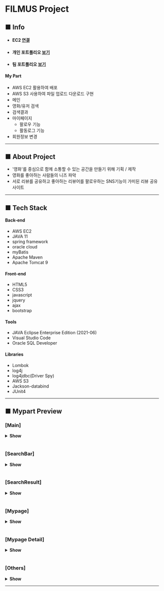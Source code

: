 # FILMUS Project

## ■ Info

- #### EC2 [**연결**](http://52.79.71.243:8090/)
- #### 개인 포트폴리오 [**보기**](https://younghoon.s3.ap-northeast-2.amazonaws.com/Filmus/portfolioYh.pdf)
- #### 팀 포트폴리오 [**보기**](https://younghoon.s3.ap-northeast-2.amazonaws.com/Filmus/portfolioTeam.pdf)


#### My Part
 - AWS EC2 활용하여 배포
 - AWS S3 사용하여 파일 업로드 다운로드 구현
 - 메인
 - 영화/유저 검색
 - 검색결과
 - 마이페이지
   - 팔로우 기능
   - 활동로그 기능
 - 회원정보 변경


___

## ■ About Project
- '영화'를 중심으로 함께 소통할 수 있는 공간을 만들기 위해 기획 / 제작
- 영화를 좋아하는 사람들의 니즈 파악
- 서로 리뷰를 공유하고 좋아하는 리뷰어를 팔로우하는 SNS기능이 가미된 리뷰 공유 사이트

___

## ■ Tech Stack

#### Back-end
 - AWS EC2
 - JAVA 11
 - spring framework
 - oracle cloud
 - myBatis
 - Apache Maven
 - Apache Tomcat 9

#### Front-end 
 - HTML5
 - CSS3
 - javascript
 - jquery
 - ajax
 - bootstrap

#### Tools
 - JAVA Eclipse Enterprise Edition (2021-06)
 - Visual Studio Code
 - Oracle SQL Developer

#### Libraries
 - Lombok
 - log4j
 - log4jdbc(Driver Spy)
 - AWS S3
 - Jackson-databind
 - JUnit4

-------------------------------

## ■ Mypart Preview

### [Main]
<details>
<summary><b>Show</b></summary>
<div markdown="1">

![main](https://younghoon.s3.ap-northeast-2.amazonaws.com/Filmus/FilmusMainFull.png)


</div>
</details>

<br>

### [SearchBar]
<details>
<summary><b>Show</b></summary>
<div markdown="1">

![searchBar](https://younghoon.s3.ap-northeast-2.amazonaws.com/Filmus/FilmusSearch.png)


</div>
</details>

<br>

### [SearchResult]
<details>
<summary><b>Show</b></summary>
<div markdown="1">

![searchResult](https://younghoon.s3.ap-northeast-2.amazonaws.com/Filmus/FilmusSearchResult.png)


</div>
</details>
 

<br>

### [Mypage]
<details>
<summary><b>Show</b></summary>
<div markdown="1">

![MypageMain](https://younghoon.s3.ap-northeast-2.amazonaws.com/Filmus/FilmusMypageMain.png)


</div>
</details>
 

<br>

### [Mypage Detail]
<details>
<summary><b>Show</b></summary>
<div markdown="1">

- ActivityLog
![MypageActivity](https://younghoon.s3.ap-northeast-2.amazonaws.com/Filmus/FilmusMypageActivity.jpg)

<br>

- Films
![MypageFilms](https://younghoon.s3.ap-northeast-2.amazonaws.com/Filmus/FilmusMypageFilms.jpg)

<br>

- Reviews
![MypageReviews](https://younghoon.s3.ap-northeast-2.amazonaws.com/Filmus/FilmusMypageReviews.jpg)

<br>

- Follow
![MypageFollows](https://younghoon.s3.ap-northeast-2.amazonaws.com/Filmus/FilmusMypageFollow.jpg)

<br>

- Guestbook
![MypageGuestbook](https://younghoon.s3.ap-northeast-2.amazonaws.com/Filmus/FilmusMypageGuestbook.jpg)


</div>
</details>

<br>

### [Others]
<details>
<summary><b>Show</b></summary>
<div markdown="1">

- MainHovering
![MainHovering](https://younghoon.s3.ap-northeast-2.amazonaws.com/Filmus/FilmusMainHover.png)

<br>

- MainDropdown
![DropdownFilmDBs](https://younghoon.s3.ap-northeast-2.amazonaws.com/Filmus/FilmusMainDropdown.png)

<br>

- ProfileModify
![ProfileModify](https://younghoon.s3.ap-northeast-2.amazonaws.com/Filmus/FilmusModifyProfile.jpg)

<br>

- ProfileButtons
![ProfileButtons](https://younghoon.s3.ap-northeast-2.amazonaws.com/Filmus/FilmusProfileButtons.png)


</div>
</details>


------------------------------------------
